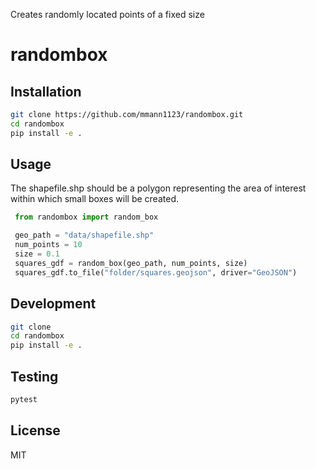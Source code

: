 Creates randomly located points of a fixed size

# randombox

## Installation


```bash
git clone https://github.com/mmann1123/randombox.git
cd randombox
pip install -e .
```


## Usage
The shapefile.shp should be a polygon representing the area of interest within which small boxes will be created. 

```python
 from randombox import random_box

 geo_path = "data/shapefile.shp"
 num_points = 10
 size = 0.1
 squares_gdf = random_box(geo_path, num_points, size)
 squares_gdf.to_file("folder/squares.geojson", driver="GeoJSON")
```

## Development

```bash
git clone
cd randombox
pip install -e .
```

## Testing

```bash
pytest
```

## License
 MIT
